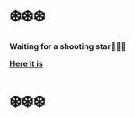 # ❄️❄️❄️

__Waiting for a shooting star🌟🌟🌟__

**[Here it is](https://mhnaufal.github.io/)**

# ❄️❄️❄️
